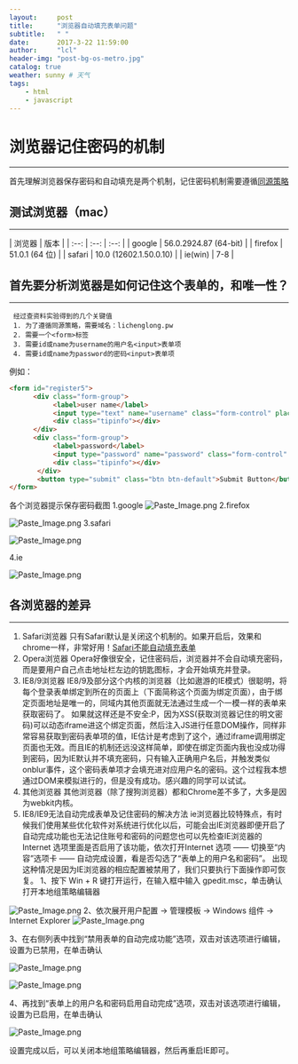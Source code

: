 ```yaml
---
layout:     post
title:      "浏览器自动填充表单问题"
subtitle:   " "
date:       2017-3-22 11:59:00
author:     "lcl"
header-img: "post-bg-os-metro.jpg"
catalog: true
weather: sunny # 天气
tags:
    - html
    - javascript
---
```


# 浏览器记住密码的机制
---
首先理解浏览器保存密码和自动填充是两个机制，记住密码机制需要遵循[同源策略](http://baike.baidu.com/link?url=1UygF57OpBrK733OtVWZhrX7H-i9PmWdoLOnl4BkNdatA3OqOB4VHwLTxDshFkUz3mnhmTvRacF7YHjCT8gEeg4ZXaLacjW1ri6VFm1yhfUUuTyVbyp0NV9NzxAQ4FdL)
## 测试浏览器（mac）
---
| 浏览器 | 版本 |
| :--: | :--: | :--: |
| google | 56.0.2924.87  (64-bit) |
| firefox | 51.0.1 (64 位) |
| safari | 10.0 (12602.1.50.0.10) |
| ie(win) | 7-8 |
## 首先要分析浏览器是如何记住这个表单的，和唯一性？
---
     经过查资料实验得到的几个关键值
     1. 为了遵循同源策略，需要域名：lichenglong.pw
     2. 需要一个<form>标签
     3. 需要id或name为username的用户名<input>表单项
     4. 需要id或name为password的密码<input>表单项

例如：
```html
<form id="register5">
      <div class="form-group">
           <label>user name</label>
           <input type="text" name="username" class="form-control" placeholder="Enter text">
           <div class="tipinfo"></div>
      </div>
      <div class="form-group">
           <label>password</label>
           <input type="password" name="password" class="form-control" placeholder="Enter text">
           <div class="tipinfo"></div>
       </div>
       <button type="submit" class="btn btn-default">Submit Button</button>
</form>
```
各个浏览器提示保存密码截图
1.google
![Paste_Image.png](http://upload-images.jianshu.io/upload_images/4450341-5df21d026404e17d.png?imageMogr2/auto-orient/strip%7CimageView2/2/w/1240)
2.firefox

![Paste_Image.png](http://upload-images.jianshu.io/upload_images/4450341-ff7525ecb9e78db3.png?imageMogr2/auto-orient/strip%7CimageView2/2/w/1240)
3.safari

![Paste_Image.png](http://upload-images.jianshu.io/upload_images/4450341-8f93151cccbf1d67.png?imageMogr2/auto-orient/strip%7CimageView2/2/w/1240)

4.ie

![Paste_Image.png](http://upload-images.jianshu.io/upload_images/4450341-7d174e15f948b206.png?imageMogr2/auto-orient/strip%7CimageView2/2/w/1240)

## 各浏览器的差异
---
1. Safari浏览器
只有Safari默认是关闭这个机制的。如果开启后，效果和chrome一样，非常好用！[Safari不能自动填充表单](https://support.apple.com/kb/PH19270?viewlocale=zh_CN&locale=zh_CN)
2. Opera浏览器
Opera好像很安全，记住密码后，浏览器并不会自动填充密码，而是要用户自己点击地址栏左边的钥匙图标，才会开始填充并登录。
3. IE8/9浏览器
IE8/9及部分这个内核的浏览器（比如遨游的IE模式）很聪明，将每个登录表单绑定到所在的页面上（下面简称这个页面为绑定页面），由于绑定页面地址是唯一的，同域内其他页面就无法通过生成一个一模一样的表单来获取密码了。
如果就这样还是不安全:P，因为XSS(获取浏览器记住的明文密码)可以动态iframe进这个绑定页面，然后注入JS进行任意DOM操作，同样非常容易获取到密码表单项的值，IE估计是考虑到了这个，通过iframe调用绑定页面也无效。而且IE的机制还远没这样简单，即使在绑定页面内我也没成功得到密码，因为IE默认并不填充密码，只有输入正确用户名后，并触发类似onblur事件，这个密码表单项才会填充进对应用户名的密码。这个过程我本想通过DOM来模拟进行的，但是没有成功。感兴趣的同学可以试试。
4. 其他浏览器
其他浏览器（除了搜狗浏览器）都和Chrome差不多了，大多是因为webkit内核。
5. IE8/IE9无法自动完成表单及记住密码的解决方法
ie浏览器比较特殊点，有时候我们使用某些优化软件对系统进行优化以后，可能会出IE浏览器即便开启了自动完成功能也无法记住账号和密码的问题您也可以先检查IE浏览器的 Internet 选项里面是否启用了该功能，依次打开Internet 选项 —— 切换至“内容”选项卡 —— 自动完成设置，看是否勾选了“表单上的用户名和密码”。 出现这种情况是因为IE浏览器的相应配置被禁用了，我们只要执行下面操作即可恢复。
1、按下 Win + R 键打开运行，在输入框中输入 gpedit.msc，单击确认打开本地组策略编辑器

![Paste_Image.png](http://upload-images.jianshu.io/upload_images/4450341-3a78c12beaec76e3.png?imageMogr2/auto-orient/strip%7CimageView2/2/w/1240)
2、依次展开用户配置 → 管理模板 → Windows 组件 → Internet Explorer
![Paste_Image.png](http://upload-images.jianshu.io/upload_images/4450341-a4dd52cb968eca23.png)

3、在右侧列表中找到“禁用表单的自动完成功能”选项，双击对该选项进行编辑，设置为已禁用，在单击确认

![Paste_Image.png](http://upload-images.jianshu.io/upload_images/4450341-634ddc804a024849.png?imageMogr2/auto-orient/strip%7CimageView2/2/w/1240)

![Paste_Image.png](http://upload-images.jianshu.io/upload_images/4450341-54b77e039ce564d3.png)

4、再找到“表单上的用户名和密码启用自动完成”选项，双击对该选项进行编辑，设置为已启用，在单击确认

![Paste_Image.png](http://upload-images.jianshu.io/upload_images/4450341-91dcc64ec9a4d92e.png?imageMogr2/auto-orient/strip%7CimageView2/2/w/1240)

设置完成以后，可以关闭本地组策略编辑器，然后再重启IE即可。
